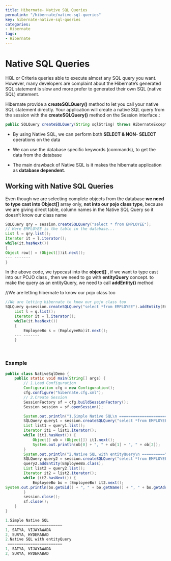 ```yaml
---
title: Hibernate- Native SQL Queries
permalink: "/hibernate/native-sql-queries"
key: hibernate-native-sql-queries
categories:
- Hibernate
tags:
- Hibernate
---
```


Native SQL Queries
======================

HQL or Criteria queries able to execute almost any SQL query you want. However,
many developers are complaint about the Hibernate’s generated SQL statement is
slow and more prefer to generated their own SQL (native SQL) statement.

Hibernate provide a **createSQLQuery()** method to let you call your native SQL
statement directly. Your application will create a native SQL query from the
session with the **createSQLQuery()** method on the Session interface.:

```java
public SQLQuery createSQLQuery(String sqlString) throws HibernateException
```


-   By using Native SQL, we can perform both **SELECT & NON- SELECT** operations
    on the data

-   We can use the database specific keywords (commands), to get the data from
    the database

-   The main drawback of Native SQL is it makes the hibernate application as
    **database dependent**.

Working with Native SQL Queries
-------------------------------

Even though we are selecting complete objects from the database **we need to
type cast into Object[]** array only, **not into our pojo class type**, because
we are giving direct table, column names in the Native SQL Query so it doesn’t
know our class name
```java
SQLQuery qry = session.createSQLQuery("select * from EMPLOYEE");
// Here EMPLOYEE is the table in the database...
List l = qry.list();
Iterator it = l.iterator();
while(it.hasNext())
{
Object row[] = (Object[])it.next();
--- -------
}
```

In the above code, we typecast into the **object[]** , if we want to type cast
into our POJO class , then we need to go with **entityQuery** concept. to make
the query as an entityQuery, we need to call **addEntity()** method

//We are letting hibernate to know our pojo class too
```java
//We are letting hibernate to know our pojo class too
SQLQuery q=session.createSQLQuery("select *from EMPLOYEE").addEntity(EmployeeBo.class);
	List l = q.list();
	Iterator it = l.iterator();
	while(it.hasNext())
	{
		EmployeeBo s = (EmployeeBo)it.next();
	--- -------
	}
```

<br>

### Example
```java
public class NativeSqlDemo {
	public static void main(String[] args) {
		// 1.Load Configuration
		Configuration cfg = new Configuration();
		cfg.configure("hibernate.cfg.xml");
		// 2.Create Session
		SessionFactory sf = cfg.buildSessionFactory();
		Session session = sf.openSession();

		System.out.println("1.Simple Native SQL\n ========================");
		SQLQuery query1 = session.createSQLQuery("select *from EMPLOYEE");
		List list1 = query1.list();
		Iterator it1 = list1.iterator();
		while (it1.hasNext()) {
			Object[] ob = (Object[]) it1.next();
			System.out.println(ob[0] + ", " + ob[1] + ", " + ob[2]);
		}
		System.out.println("2.Native SQL with entityQuery\n ==========");
		SQLQuery query2 = session.createSQLQuery("select *from EMPLOYEE");
		query2.addEntity(EmployeeBo.class);
		List list2 = query2.list();
		Iterator it2 = list2.iterator();
		while (it2.hasNext()) {
			EmployeeBo bo = (EmployeeBo) it2.next();
System.out.println(bo.getEid() + ", " + bo.getName() + ", " + bo.getAddress());
		}
		session.close();
		sf.close();
	}
}

1.Simple Native SQL
 ========================
1, SATYA, VIJAYAWADA
2, SURYA, HYDERABAD
2.Native SQL with entityQuery
 ========================
1, SATYA, VIJAYAWADA
2, SURYA, HYDERABAD
```
